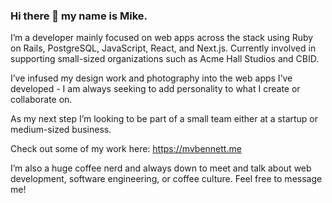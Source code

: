 ### Hi there 👋 my name is Mike.

I’m a developer mainly focused on web apps across the stack using Ruby on Rails, PostgreSQL, JavaScript, React, and Next.js. Currently involved in supporting small-sized organizations such as Acme Hall Studios and CBID. 

I’ve infused my design work and photography into the web apps I’ve developed - I am always seeking to add personality to what I create or collaborate on. 

As my next step I’m looking to be part of a small team either at a startup or medium-sized business.

Check out some of my work here: https://mvbennett.me

I’m also a huge coffee nerd and always down to meet and talk about web development, software engineering, or coffee culture. Feel free to message me!

<!--
**mvbennett/mvbennett** is a ✨ _special_ ✨ repository because its `README.md` (this file) appears on your GitHub profile.

Here are some ideas to get you started:

- 🔭 I’m currently working on ...
- 🌱 I’m currently learning ...
- 👯 I’m looking to collaborate on ...
- 🤔 I’m looking for help with ...
- 💬 Ask me about ...
- 📫 How to reach me: ...
- 😄 Pronouns: ...
- ⚡ Fun fact: ...
-->
